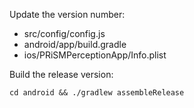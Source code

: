 Update the version number:

 - src/config/config.js
 - android/app/build.gradle
 - ios/PRiSMPerceptionApp/Info.plist

Build the release version:

    cd android && ./gradlew assembleRelease